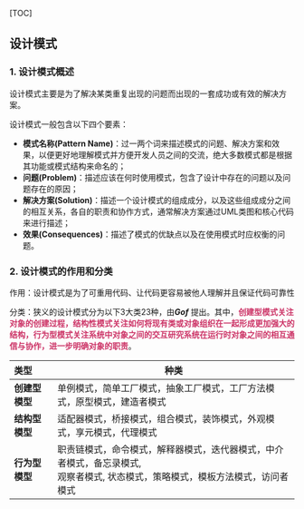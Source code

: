 [TOC]

## 设计模式

### 1. 设计模式概述

设计模式主要是为了解决某类重复出现的问题而出现的一套成功或有效的解决方案。

设计模式一般包含以下四个要素：

- **模式名称(Pattern Name)**：过一两个词来描述模式的问题、解决方案和效果，以便更好地理解模式并方便开发人员之间的交流，绝大多数模式都是根据其功能或模式结构来命名的；
- **问题(Problem)**：描述应该在何时使用模式，包含了设计中存在的问题以及问题存在的原因；
- **解决方案(Solution)**：描述一个设计模式的组成成分，以及这些组成成分之间的相互关系，各自的职责和协作方式，通常解决方案通过UML类图和核心代码来进行描述；
- **效果(Consequences)**：描述了模式的优缺点以及在使用模式时应权衡的问题。

### 2. 设计模式的作用和分类

作用：设计模式是为了可重用代码、让代码更容易被他人理解并且保证代码可靠性

分类：狭义的设计模式分为以下3大类23种，由***Gof*** 提出。其中，<font color="#CC3366">**创建型模式关注对象的创建过程，结构性模式关注如何将现有类或对象组织在一起形成更加强大的结构，行为型模式关注系统中对象之间的交互研究系统在运行时对象之间的相互通信与协作，进一步明确对象的职责**</font>。

| 类型           | 种类                                                         |
| :------------- | ------------------------------------------------------------ |
| **创建型模型** | 单例模式，简单工厂模式，抽象工厂模式，工厂方法模式，原型模式，建造者模式 |
| **结构型模型** | 适配器模式，桥接模式，组合模式，装饰模式，外观模式，享元模式，代理模式 |
| **行为型模型** | 职责链模式，命令模式，解释器模式，迭代器模式，中介者模式，备忘录模式,<br />观察者模式, 状态模式，策略模式，模板方法模式，访问者模式 |
